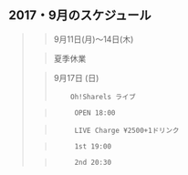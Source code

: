 ##  2017・9月のスケジュール
>>
>>
>>
>>
>>>
>>
>>>
>>
>>
>>>
>>
>>>
>>>
>>>
>>
>>
>>
>>
>>			
>>				
>>
> 
>
>
>
>
>

>
>
>> 9月11日(月)〜14日(木)
> 
>
>				
>
>
>
>
>>    夏季休業     
>
>
>
> 
> 				
>
>
> 
>>>
>
>>>
>
>
>
>
>
>
>
>
>
>
>
>>>
>
>
>
>
> 
>>  9月17日 (日)
>>
>>>
>>				
>>         Oh!Sharels ライブ
>
>
>
>
>
>
>>>
>
>>
>
>
>>>
>
>>          OPEN 18:00
>
>
>>
>
>>          LIVE Charge ¥2500+1ドリンク
>
>
>>
>
>
>>
>>          1st 19:00
>
>>
>>
>
>>          2nd 20:30
>
>
>
